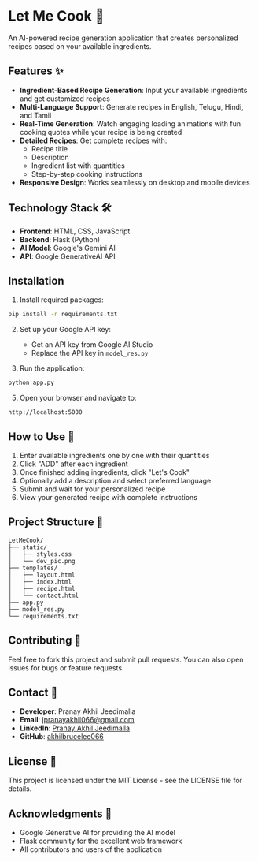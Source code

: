 # Let Me Cook 🍳

An AI-powered recipe generation application that creates personalized recipes based on your available ingredients.

## Features ✨

- **Ingredient-Based Recipe Generation**: Input your available ingredients and get customized recipes
- **Multi-Language Support**: Generate recipes in English, Telugu, Hindi, and Tamil
- **Real-Time Generation**: Watch engaging loading animations with fun cooking quotes while your recipe is being created
- **Detailed Recipes**: Get complete recipes with:
  - Recipe title
  - Description
  - Ingredient list with quantities
  - Step-by-step cooking instructions
- **Responsive Design**: Works seamlessly on desktop and mobile devices

## Technology Stack 🛠️

- **Frontend**: HTML, CSS, JavaScript
- **Backend**: Flask (Python)
- **AI Model**: Google's Gemini AI
- **API**: Google GenerativeAI API

## Installation

1. Install required packages:
```bash
pip install -r requirements.txt
```

2. Set up your Google API key:
   - Get an API key from Google AI Studio
   - Replace the API key in `model_res.py`

3. Run the application:
```bash
python app.py
```

5. Open your browser and navigate to:
```
http://localhost:5000
```

## How to Use 📝

1. Enter available ingredients one by one with their quantities
2. Click "ADD" after each ingredient
3. Once finished adding ingredients, click "Let's Cook"
4. Optionally add a description and select preferred language
5. Submit and wait for your personalized recipe
6. View your generated recipe with complete instructions

## Project Structure 📁

```
LetMeCook/
├── static/
│   ├── styles.css
│   └── dev_pic.png
├── templates/
│   ├── layout.html
│   ├── index.html
│   ├── recipe.html
│   └── contact.html
├── app.py
├── model_res.py
└── requirements.txt
```

## Contributing 🤝

Feel free to fork this project and submit pull requests. You can also open issues for bugs or feature requests.

## Contact 📧

- **Developer**: Pranay Akhil Jeedimalla
- **Email**: jpranayakhil066@gmail.com
- **LinkedIn**: [Pranay Akhil Jeedimalla](https://www.linkedin.com/in/pranay-akhil-jeedimalla-578676252/)
- **GitHub**: [akhilbrucelee066](https://github.com/akhilbrucelee066)

## License 📄

This project is licensed under the MIT License - see the LICENSE file for details.

## Acknowledgments 🙏

- Google Generative AI for providing the AI model
- Flask community for the excellent web framework
- All contributors and users of the application